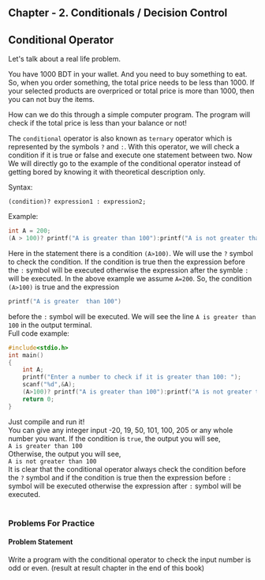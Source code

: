 ## Chapter - 2. Conditionals / Decision Control

## Conditional Operator

Let's talk about a real life problem.

You have 1000 BDT in your wallet. And you need to buy something to eat. So, when you order something, the total price needs to be less than 1000. If your selected products are overpriced or total price is more than 1000, then you can not buy the items.

How can we do this through a simple computer program. The program will check if the total price is less than your balance or not!

The `conditional` operator is also known as `ternary` operator which is represented by the symbols `?` and `:`. With this operator, we will check a condition if it is true or false and execute one statement between two. Now We will directly go to the example of the conditional operator instead of getting bored by knowing it with theoretical description only.

Syntax:

`(condition)? expression1 : expression2;`

Example:

```c
int A = 200;
(A > 100)? printf("A is greater than 100"):printf("A is not greater than 100");
```

Here in the statement there is a condition `(A>100)`. We will use the `?` symbol to check the condition. If the condition is true then the expression before the `:` symbol will be executed otherwise the expression after the symble `:` will be executed. In the above example we assume `A=200`. So, the condition `(A>100)` is true and the expression

```c
printf("A is greater  than 100")
```

before the `:` symbol will be executed. We will see the line
`A is greater than 100` in the output terminal.<br>
Full code example:

```c
#include<stdio.h>
int main()
{
    int A;
    printf("Enter a number to check if it is greater than 100: ");
    scanf("%d",&A);
    (A>100)? printf("A is greater than 100"):printf("A is not greater than 100");
    return 0;
}
```

Just compile and run it!<br>
You can give any integer input -20, 19, 50, 101, 100, 205 or any whole number you want. If the condition is `true`, the output you will see,<br>
`A is greater than 100`
<br>Otherwise, the output you will see,<br>
`A is not greater than 100`<br>
It is clear that the conditional operator always check the condition before the `?` symbol and if the condition is true then the expression before `:` symbol will be executed otherwise the expression after `:` symbol will be executed.<br><br>

### Problems For Practice

#### Problem Statement

Write a program with the conditional operator to check the input number is odd or even. (result at result chapter in the end of this book)
